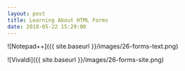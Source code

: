 ```yaml
---
layout: post
title: Learning About HTML Forms
date: 2018-05-22 15:29:00
---
```


![Notepad++]({{ site.baseurl }}/images/26-forms-text.png)

![Vivaldi]({{ site.baseurl }}/images/26-forms-site.png)
